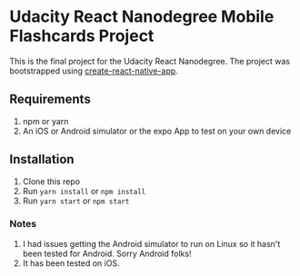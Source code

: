 # Udacity React Nanodegree Mobile Flashcards Project

This is the final project for the Udacity React Nanodegree.
The project was bootstrapped using [create-react-native-app](https://github.com/react-community/create-react-native-app).

## Requirements

1. npm or yarn
2. An iOS or Android simulator or the expo App to test on your own device

## Installation

1. Clone this repo
2. Run `yarn install` or `npm install`
3. Run `yarn start` or `npm start`


### Notes
1. I had issues getting the Android simulator to run on Linux so it hasn't been tested for Android. Sorry Android folks!
2. It has been tested on iOS.
